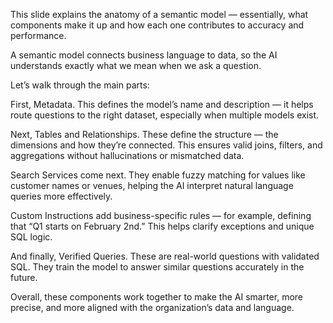 This slide explains the anatomy of a semantic model — essentially, what components make it up and how each one contributes to accuracy and performance.

A semantic model connects business language to data, so the AI understands exactly what we mean when we ask a question.

Let’s walk through the main parts:

First, Metadata.
This defines the model’s name and description — it helps route questions to the right dataset, especially when multiple models exist.

Next, Tables and Relationships.
These define the structure — the dimensions and how they’re connected. This ensures valid joins, filters, and aggregations without hallucinations or mismatched data.

Search Services come next.
They enable fuzzy matching for values like customer names or venues, helping the AI interpret natural language queries more effectively.

Custom Instructions add business-specific rules — for example, defining that “Q1 starts on February 2nd.”
This helps clarify exceptions and unique SQL logic.

And finally, Verified Queries.
These are real-world questions with validated SQL. They train the model to answer similar questions accurately in the future.

Overall, these components work together to make the AI smarter, more precise, and more aligned with the organization’s data and language.
